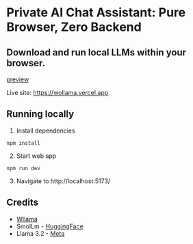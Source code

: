 # Private AI Chat Assistant: Pure Browser, Zero Backend

## Download and run local LLMs within your browser.

[preview](https://github.com/user-attachments/assets/d7e00366-d78f-4c8e-ae66-fd8319d1375d)

Live site: https://wollama.vercel.app

## Running locally

1. Install dependencies
```
npm install
```

2. Start web app
```
npm run dev
```

3. Navigate to http://localhost:5173/ 

## Credits
- [Wllama](https://github.com/ngxson/wllama)
- SmolLm - [HuggingFace](https://huggingface.co/HuggingFaceTB)
- Llama 3.2 - [Meta](https://www.llama.com/)

